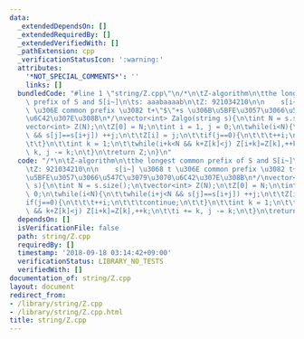 ```yaml
---
data:
  _extendedDependsOn: []
  _extendedRequiredBy: []
  _extendedVerifiedWith: []
  _pathExtension: cpp
  _verificationStatusIcon: ':warning:'
  attributes:
    '*NOT_SPECIAL_COMMENTS*': ''
    links: []
  bundledCode: "#line 1 \"string/Z.cpp\"\n/*\n\tZ-algorithm\n\tthe longest common\
    \ prefix of S and S[i~]\n\ts: aaabaaaab\n\tZ: 921034210\n\n    s[i~] \u3068 t\
    \ \u306E common prefix \u3082 t+\"$\"+s \u306B\u5BFE\u3057\u3066\u547C\u3079\u3070\
    \u6C42\u307E\u308B\n*/\nvector<int> Zalgo(string s){\n\tint N = s.size();\n\t\
    vector<int> Z(N);\n\tZ[0] = N;\n\tint i = 1, j = 0;\n\twhile(i<N){\n\t\twhile(i+j<N\
    \ && s[j]==s[i+j]) ++j;\n\t\tZ[i] = j;\n\t\tif(j==0){\n\t\t\t++i;\n\t\t\tcontinue;\n\
    \t\t}\n\t\tint k = 1;\n\t\twhile(i+k<N && k+Z[k]<j) Z[i+k]=Z[k],++k;\n\t\ti +=\
    \ k, j -= k;\n\t}\n\treturn Z;\n}\n"
  code: "/*\n\tZ-algorithm\n\tthe longest common prefix of S and S[i~]\n\ts: aaabaaaab\n\
    \tZ: 921034210\n\n    s[i~] \u3068 t \u306E common prefix \u3082 t+\"$\"+s \u306B\
    \u5BFE\u3057\u3066\u547C\u3079\u3070\u6C42\u307E\u308B\n*/\nvector<int> Zalgo(string\
    \ s){\n\tint N = s.size();\n\tvector<int> Z(N);\n\tZ[0] = N;\n\tint i = 1, j =\
    \ 0;\n\twhile(i<N){\n\t\twhile(i+j<N && s[j]==s[i+j]) ++j;\n\t\tZ[i] = j;\n\t\t\
    if(j==0){\n\t\t\t++i;\n\t\t\tcontinue;\n\t\t}\n\t\tint k = 1;\n\t\twhile(i+k<N\
    \ && k+Z[k]<j) Z[i+k]=Z[k],++k;\n\t\ti += k, j -= k;\n\t}\n\treturn Z;\n}\n"
  dependsOn: []
  isVerificationFile: false
  path: string/Z.cpp
  requiredBy: []
  timestamp: '2018-09-18 03:14:42+09:00'
  verificationStatus: LIBRARY_NO_TESTS
  verifiedWith: []
documentation_of: string/Z.cpp
layout: document
redirect_from:
- /library/string/Z.cpp
- /library/string/Z.cpp.html
title: string/Z.cpp
---
```

